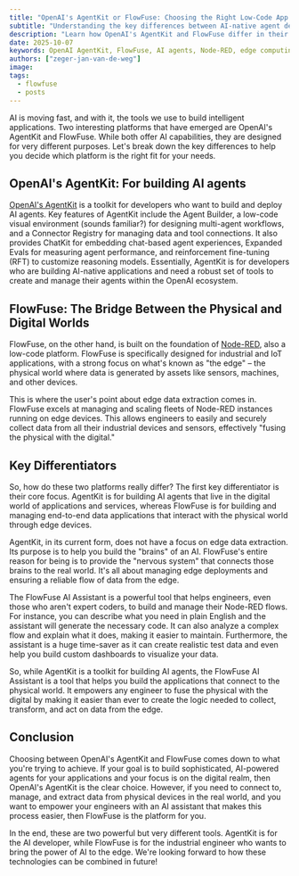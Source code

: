 ```yaml
---
title: "OpenAI's AgentKit or FlowFuse: Choosing the Right Low-Code App for Your Needs"
subtitle: "Understanding the key differences between AI-native agent development and edge-focused industrial automation"
description: "Learn how OpenAI's AgentKit and FlowFuse differ in their approach to AI agents, and discover which platform is right for building applications that connect the physical and digital worlds."
date: 2025-10-07
keywords: OpenAI AgentKit, FlowFuse, AI agents, Node-RED, edge computing, IoT, industrial automation, AI Assistant, low-code platform, edge data extraction
authors: ["zeger-jan-van-de-weg"]
image:
tags:
  - flowfuse
  - posts
---
```


AI is moving fast, and with it, the tools we use to build intelligent applications.
Two interesting platforms that have emerged are OpenAI's AgentKit and FlowFuse.
While both offer AI capabilities, they are designed for very different purposes.
Let's break down the key differences to help you decide which platform is the
right fit for your needs.

<!--more-->

## OpenAI's AgentKit: For building AI agents

[OpenAI's AgentKit](https://openai.com/index/introducing-agentkit/) is a toolkit for developers who want to build and deploy AI
agents. Key features of AgentKit include the Agent Builder, a low-code visual environment
(sounds familiar?) for designing multi-agent workflows, and a Connector Registry
for managing data and tool connections.
It also provides ChatKit for embedding chat-based agent experiences,
Expanded Evals for measuring agent performance, and reinforcement fine-tuning (RFT)
to customize reasoning models. Essentially, AgentKit is for developers who are
building AI-native applications and need a robust set of tools to create and
manage their agents within the OpenAI ecosystem.

## FlowFuse: The Bridge Between the Physical and Digital Worlds
FlowFuse, on the other hand, is built on the foundation of [Node-RED](/node-red/),
also a low-code platform. FlowFuse is specifically designed for industrial and
IoT applications, with a strong focus on what's known as "the edge" – the
physical world where data is generated by assets like sensors, machines, and other
devices.

This is where the user's point about edge data extraction comes in. FlowFuse
excels at managing and scaling fleets of Node-RED instances running on edge
devices. This allows engineers to easily and securely collect data from all their
industrial devices and sensors, effectively "fusing the physical with the digital."

## Key Differentiators

So, how do these two platforms really differ? The first key differentiator is
their core focus. AgentKit is for building AI agents that live in the digital
world of applications and services, whereas FlowFuse is for building and managing
end-to-end data applications that interact with the physical world through edge
devices.

AgentKit, in its current form, does not have a focus on edge data extraction.
Its purpose is to help you build the "brains" of an AI. FlowFuse's entire reason
for being is to provide the "nervous system" that connects those brains to the
real world. It's all about managing edge deployments and ensuring a reliable flow
of data from the edge.

The FlowFuse AI Assistant is a powerful tool that helps engineers, even those
who aren't expert coders, to build and manage their Node-RED flows. For instance,
you can describe what you need in plain English and the assistant will generate
the necessary code. It can also analyze a complex flow and explain what it does,
making it easier to maintain. Furthermore, the assistant is a huge time-saver as
it can create realistic test data and even help you build custom dashboards to
visualize your data.

So, while AgentKit is a toolkit for building AI agents, the FlowFuse AI Assistant
is a tool that helps you build the applications that connect to the physical world.
It empowers any engineer to fuse the physical with the digital by making it easier
than ever to create the logic needed to collect, transform, and act on data from
the edge.

## Conclusion

Choosing between OpenAI's AgentKit and FlowFuse comes down to what you're trying
to achieve. If your goal is to build sophisticated, AI-powered agents for your
applications and your focus is on the digital realm, then OpenAI's AgentKit is
the clear choice. However, if you need to connect to, manage, and extract data
from physical devices in the real world, and you want to empower your engineers
with an AI assistant that makes this process easier, then FlowFuse is the
platform for you.

In the end, these are two powerful but very different tools. AgentKit is for the
AI developer, while FlowFuse is for the industrial engineer who wants to bring
the power of AI to the edge. We're looking forward to how these technologies can
be combined in future!